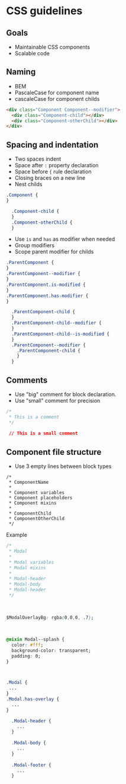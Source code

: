 # CSS guidelines

## Goals
* Maintainable CSS components
* Scalable code

## Naming
* BEM
* PascaleCase for component name
* cascaleCase for component childs
```html
<div class="Component Component--modifier">
  <div class="Component-child"></div>
  <div class="Component-otherChild"></div>
</div>
```

## Spacing and indentation
 * Two spaces indent
 * Space after `:` property declaration
 * Space before `{` rule declaration
 * Closing braces on a new line
 * Nest childs
```css
.Component {
}

  .Component-child {
  }
  .Component-otherChild {
  }
```
 * Use `is` and `has` as modifier when needed
 * Group modifiers
 * Scope parent modifier for childs
```css
.ParentComponent {
}
.ParentComponent--modifier {
}
.ParentComponent.is-modified {
}
.ParentComponent.has-modifier {
}

  .ParentComponent-child {
  }
  .ParentComponent-child--modifier {
  }
  .ParentComponent-child--is-modified {
  }
  .ParentComponent--modifier {
    .ParentComponent-child {
    }
  }
```

## Comments
 * Use "big" comment for block declaration.
 * Use "small" comment for precision
```css
/*
 * This is a comment
 */
 
 // This is a small comment
```

## Component file structure
 * Use 3 empty lines between block types
```
/*
 * ComponentName
 * 
 * Component variables
 * Component placeholders
 * Component mixins
 *
 * ComponentChild
 * ComponentOtherChild
 */
```
Example
```css
/*
 * Modal
 * 
 * Modal variables
 * Modal mixins
 *
 * Modal-header
 * Modal-body
 * Modal-header
 */
 
 
 
$ModalOverlayBg: rgba(0,0,0, .7);
 
 
 
@mixin Modal--splash {
  color: #fff;
  background-color: transparent;
  padding: 0;
}



.Modal {
 ...
}
.Modal.has-overlay {
  ...
}

  .Modal-header {
    ...
  }
  
  .Modal-body {
    ...
  }
  
  .Modal-footer {
    ...
  }
```
